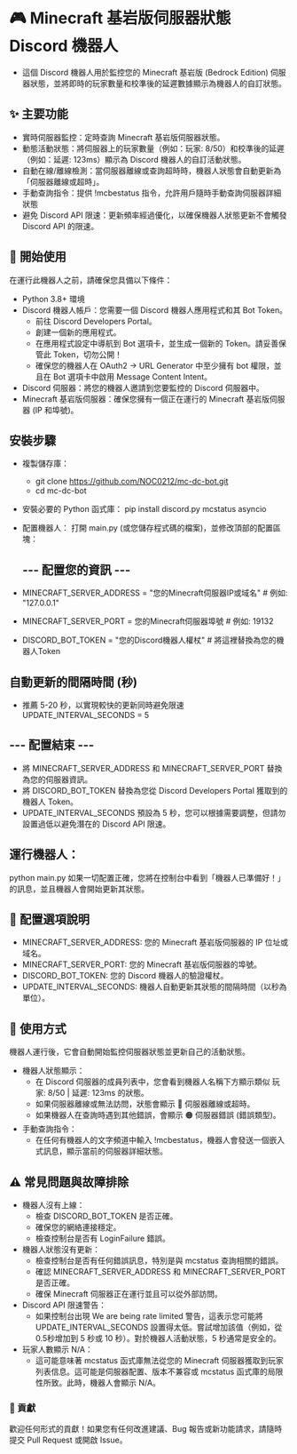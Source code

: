 # 🎮 Minecraft 基岩版伺服器狀態 Discord 機器人
* 這個 Discord 機器人用於監控您的 Minecraft 基岩版 (Bedrock Edition) 伺服器狀態，並將即時的玩家數量和校準後的延遲數據顯示為機器人的自訂狀態。
## ✨ 主要功能
 * 實時伺服器監控：定時查詢 Minecraft 基岩版伺服器狀態。
 * 動態活動狀態：將伺服器上的玩家數量（例如：玩家: 8/50）和校準後的延遲（例如：延遲: 123ms）顯示為 Discord 機器人的自訂活動狀態。
 * 自動在線/離線檢測：當伺服器離線或查詢超時時，機器人狀態會自動更新為「伺服器離線或超時」。
 * 手動查詢指令：提供 !mcbestatus 指令，允許用戶隨時手動查詢伺服器詳細狀態
 * 避免 Discord API 限速：更新頻率經過優化，以確保機器人狀態更新不會觸發 Discord API 的限速。
## 🚀 開始使用
在運行此機器人之前，請確保您具備以下條件：
 * Python 3.8+ 環境
 * Discord 機器人帳戶：您需要一個 Discord 機器人應用程式和其 Bot Token。
   * 前往 Discord Developers Portal。
   * 創建一個新的應用程式。
   * 在應用程式設定中導航到 Bot 選項卡，並生成一個新的 Token。請妥善保管此 Token，切勿公開！
   * 確保您的機器人在 OAuth2 -> URL Generator 中至少擁有 bot 權限，並且在 Bot 選項卡中啟用 Message Content Intent。
 * Discord 伺服器：將您的機器人邀請到您要監控的 Discord 伺服器中。
 * Minecraft 基岩版伺服器：確保您擁有一個正在運行的 Minecraft 基岩版伺服器 (IP 和埠號)。
## 安裝步驟
 * 複製儲存庫：
   * git clone https://github.com/NOC0212/mc-dc-bot.git
   * cd mc-dc-bot

 * 安裝必要的 Python 函式庫：
   pip install discord.py mcstatus asyncio

 * 配置機器人：
   打開 main.py (或您儲存程式碼的檔案)，並修改頂部的配置區塊：
   ## --- 配置您的資訊 ---
* MINECRAFT_SERVER_ADDRESS = "您的Minecraft伺服器IP或域名" # 例如: "127.0.0.1"
* MINECRAFT_SERVER_PORT = 您的Minecraft伺服器埠號 # 例如: 19132
* DISCORD_BOT_TOKEN = "您的Discord機器人權杖" # 將這裡替換為您的機器人Token

## 自動更新的間隔時間 (秒)
* 推薦 5-20 秒，以實現較快的更新同時避免限速
UPDATE_INTERVAL_SECONDS = 5
## --- 配置結束 ---

   * 將 MINECRAFT_SERVER_ADDRESS 和 MINECRAFT_SERVER_PORT 替換為您的伺服器資訊。
   * 將 DISCORD_BOT_TOKEN 替換為您從 Discord Developers Portal 獲取到的機器人 Token。
   * UPDATE_INTERVAL_SECONDS 預設為 5 秒，您可以根據需要調整，但請勿設置過低以避免潛在的 Discord API 限速。
 ## 運行機器人：
   python main.py
   如果一切配置正確，您將在控制台中看到「機器人已準備好！」的訊息，並且機器人會開始更新其狀態。
## 🔧 配置選項說明
 * MINECRAFT_SERVER_ADDRESS: 您的 Minecraft 基岩版伺服器的 IP 位址或域名。
 * MINECRAFT_SERVER_PORT: 您的 Minecraft 基岩版伺服器的埠號。
 * DISCORD_BOT_TOKEN: 您的 Discord 機器人的驗證權杖。
 * UPDATE_INTERVAL_SECONDS: 機器人自動更新其狀態的間隔時間（以秒為單位）。
## 📝 使用方式
機器人運行後，它會自動開始監控伺服器狀態並更新自己的活動狀態。
 * 機器人狀態顯示：
   * 在 Discord 伺服器的成員列表中，您會看到機器人名稱下方顯示類似 玩家: 8/50 | 延遲: 123ms 的狀態。
   * 如果伺服器離線或無法訪問，狀態會顯示 🔴 伺服器離線或超時。
   * 如果機器人在查詢時遇到其他錯誤，會顯示 🟠 伺服器錯誤 (錯誤類型)。
 * 手動查詢指令：
   * 在任何有機器人的文字頻道中輸入 !mcbestatus，機器人會發送一個嵌入式訊息，顯示當前的伺服器詳細狀態。
## ⚠️ 常見問題與故障排除
 * 機器人沒有上線：
   * 檢查 DISCORD_BOT_TOKEN 是否正確。
   * 確保您的網絡連接穩定。
   * 檢查控制台是否有 LoginFailure 錯誤。
 * 機器人狀態沒有更新：
   * 檢查控制台是否有任何錯誤訊息，特別是與 mcstatus 查詢相關的錯誤。
   * 確認 MINECRAFT_SERVER_ADDRESS 和 MINECRAFT_SERVER_PORT 是否正確。
   * 確保 Minecraft 伺服器正在運行並且可以從外部訪問。
 * Discord API 限速警告：
   * 如果控制台出現 We are being rate limited 警告，這表示您可能將 UPDATE_INTERVAL_SECONDS 設置得太低。嘗試增加該值（例如，從 0.5秒增加到 5 秒或 10 秒）。對於機器人活動狀態，5 秒通常是安全的。
 * 玩家人數顯示 N/A：
   * 這可能意味著 mcstatus 函式庫無法從您的 Minecraft 伺服器獲取到玩家列表信息。這可能是伺服器配置、版本不兼容或 mcstatus 函式庫的局限性所致。此時，機器人會顯示 N/A。
### 🤝 貢獻
歡迎任何形式的貢獻！如果您有任何改進建議、Bug 報告或新功能請求，請隨時提交 Pull Request 或開啟 Issue。
